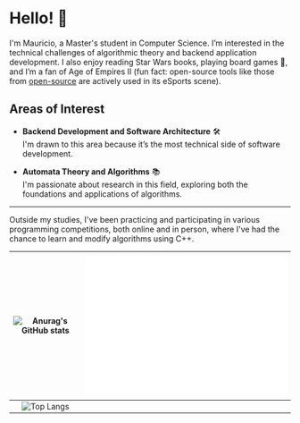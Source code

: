 # Hello! 👋

I'm Mauricio, a Master's student in Computer Science. I’m interested in the technical challenges of algorithmic theory and backend application development. I also enjoy reading Star Wars books, playing board games 🧩, and I’m a fan of Age of Empires II (fun fact: open-source tools like those from [open-source](https://siegeengineers.org/) are actively used in its eSports scene).

## Areas of Interest

- **Backend Development and Software Architecture** 🛠️  
  I'm drawn to this area because it’s the most technical side of software development.

- **Automata Theory and Algorithms** 📚  
  I'm passionate about research in this field, exploring both the foundations and applications of algorithms.
  
---

Outside my studies, I've been practicing and participating in various programming competitions, both online and in person, where I've had the chance to learn and modify algorithms using C++.

<div align="center">

| ![Anurag's GitHub stats](https://github-readme-stats.vercel.app/api?username=mc-cari&count_private=true&show_icons=true&theme=transparent&hide_border=true) | ![Codeforces Stats](https://raw.githubusercontent.com/mc-cari/cf-stats/main/output/light_card.svg#gh-dark-mode-only) |
|:--:|:--:|
| ![Top Langs](https://github-readme-stats.vercel.app/api/top-langs/?username=mc-cari&layout=compact) |

</div>

